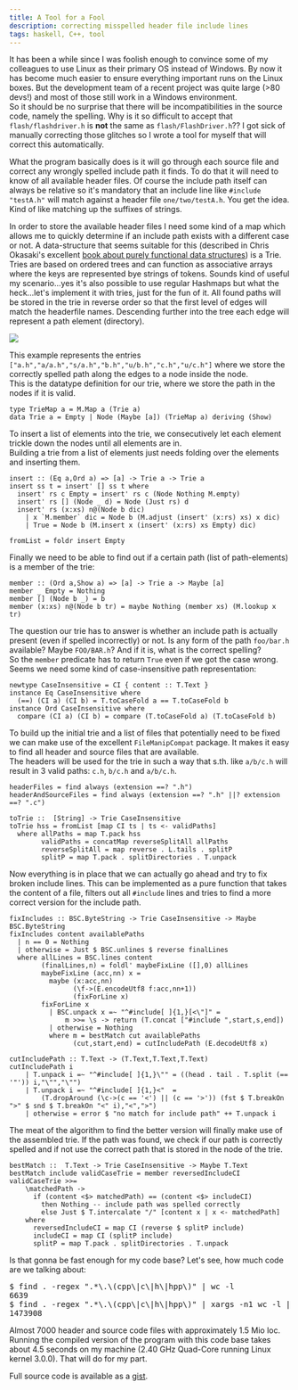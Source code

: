 ```yaml
---
title: A Tool for a Fool
description: correcting misspelled header file include lines
tags: haskell, C++, tool
---
```


It has been a while since I was foolish enough to convince some of my colleagues to use Linux as their primary OS instead of Windows. By now it has become much easier to ensure everything important runs on the Linux boxes. But the development team of a recent project was quite large (>80 devs!) and most of those still work in a Windows environment.  
So it should be no surprise that there will be incompatibilities in the source code, namely the spelling. Why is it so difficult to accept that `flash/flashdriver.h` is **not** the same as `flash/FlashDriver.h`?? I got sick of manually correcting those glitches so I wrote a tool for myself that will correct this automatically.

What the program basically does is it will go through each source file and correct any wrongly spelled include path it finds. To do that it will need to know of all available header files. Of course the include path itself can always be relative so it's mandatory that an include line like `#include "testA.h"` will match against a header file `one/two/testA.h`. You get the idea. Kind of like matching up the suffixes of strings.

In order to store the available header files I need some kind of a map which allows me to quickly determine if an include path exists with a different case or not. A data-structure that seems suitable for this (described in Chris Okasaki's excellent [book about purely functional data structures](http://www.amazon.com/Purely-Functional-Structures-Chris-Okasaki/dp/0521663504)) is a Trie. Tries are based on ordered trees and can function as associative arrays where the keys are represented bye strings of tokens. Sounds kind of useful my scenario...yes it's also possible to use regular Hashmaps but what the heck...let's implement it with tries, just for the fun of it.
All found paths will be stored in the trie in reverse order so that the first level of edges will match the headerfile names. Descending further into the tree each edge will represent a path element (directory).

![](http://www.coldflake.com/blog/images/toolforfool/trie_c.png)

This example represents the entries `["a.h","a/a.h","s/a.h","b.h","u/b.h","c.h","u/c.h"]` where we store the correctly spelled path along the edges to a node inside the node.  
This is the datatype definition for our trie, where we store the path in the nodes if it is valid.  

~~~ {.haskell}
type TrieMap a = M.Map a (Trie a)
data Trie a = Empty | Node (Maybe [a]) (TrieMap a) deriving (Show)
~~~

To insert a list of elements into the trie, we consecutively let each element trickle down the nodes until all elements are in.  
Building a trie from a list of elements just needs folding over the elements and inserting them.

~~~ {.haskell}
insert :: (Eq a,Ord a) => [a] -> Trie a -> Trie a
insert ss t = insert' [] ss t where
  insert' rs c Empty = insert' rs c (Node Nothing M.empty) 
  insert' rs [] (Node _ d) = Node (Just rs) d
  insert' rs (x:xs) n@(Node b dic)
    | x `M.member` dic = Node b (M.adjust (insert' (x:rs) xs) x dic)
    | True = Node b (M.insert x (insert' (x:rs) xs Empty) dic)

fromList = foldr insert Empty
~~~

Finally we need to be able to find out if a certain path (list of path-elements) is a member of the trie:

~~~ {.haskell}
member :: (Ord a,Show a) => [a] -> Trie a -> Maybe [a]
member _ Empty = Nothing
member [] (Node b _) = b
member (x:xs) n@(Node b tr) = maybe Nothing (member xs) (M.lookup x tr)
~~~

The question our trie has to answer is whether an include path is actually present (even if spelled incorrectly) or not. Is any form of the path `foo/bar.h` available? Maybe `FOO/BAR.h`? And if it is, what is the correct spelling?  
So the `member` predicate has to return `True` even if we got the case wrong. Seems we need some kind of case-insensitive path representation:

~~~ {.haskell}
newtype CaseInsensitive = CI { content :: T.Text }
instance Eq CaseInsensitive where
  (==) (CI a) (CI b) = T.toCaseFold a == T.toCaseFold b
instance Ord CaseInsensitive where
  compare (CI a) (CI b) = compare (T.toCaseFold a) (T.toCaseFold b)
~~~

To build up the initial trie and a list of files that potentially need to be fixed we can make use of the excellent `FileManipCompat` package. It makes it easy to find all header and source files that are available.  
The headers will be used for the trie in such a way that s.th. like `a/b/c.h` will result in 3 valid paths: `c.h`, `b/c.h` and `a/b/c.h`.

~~~ {.haskell}
headerFiles = find always (extension ==? ".h")
headerAndSourceFiles = find always (extension ==? ".h" ||? extension ==? ".c")

toTrie ::  [String] -> Trie CaseInsensitive
toTrie hss = fromList [map CI ts | ts <- validPaths]
  where allPaths = map T.pack hss
        validPaths = concatMap reverseSplitAll allPaths
        reverseSplitAll = map reverse . L.tails . splitP
        splitP = map T.pack . splitDirectories . T.unpack
~~~

Now everything is in place that we can actually go ahead and try to fix broken include lines. This can be implemented as a pure function that takes the content of a file, filters out all `#include` lines and tries to find a more correct version for the include path.

~~~ {.haskell}
fixIncludes :: BSC.ByteString -> Trie CaseInsensitive -> Maybe BSC.ByteString
fixIncludes content availablePaths
  | n == 0 = Nothing
  | otherwise = Just $ BSC.unlines $ reverse finalLines
  where allLines = BSC.lines content
        (finalLines,n) = foldl' maybeFixLine ([],0) allLines
        maybeFixLine (acc,nn) x =
          maybe (x:acc,nn)
                (\f->(E.encodeUtf8 f:acc,nn+1))
                (fixForLine x)
        fixForLine x 
          | BSC.unpack x =~ "^#include[ ]{1,}[<\"]" =
              m >>= \s -> return (T.concat ["#include ",start,s,end])
          | otherwise = Nothing
          where m = bestMatch cut availablePaths
                (cut,start,end) = cutIncludePath (E.decodeUtf8 x)

cutIncludePath :: T.Text -> (T.Text,T.Text,T.Text)
cutIncludePath i 
    | T.unpack i =~ "^#include[ ]{1,}\"" = ((head . tail . T.split (== '"')) i,"\"","\"")                                                     
    | T.unpack i =~ "^#include[ ]{1,}<"  =
        (T.dropAround (\c->(c == '<') || (c == '>')) (fst $ T.breakOn ">" $ snd $ T.breakOn "<" i),"<",">")
    | otherwise = error $ "no match for include path" ++ T.unpack i

~~~

The meat of the algorithm to find the better version will finally make use of the assembled trie. If the path was found, we check if our path is correctly spelled and if not use the correct path that is stored in the node of the trie.

~~~ {.haskell}
bestMatch ::  T.Text -> Trie CaseInsensitive -> Maybe T.Text
bestMatch include validCaseTrie = member reversedIncludeCI validCaseTrie >>=
    \matchedPath -> 
      if (content <$> matchedPath) == (content <$> includeCI)
      	then Nothing -- include path was spelled correctly
        else Just $ T.intercalate "/" [content x | x <- matchedPath]
    where
      reversedIncludeCI = map CI (reverse $ splitP include)
      includeCI = map CI (splitP include)
      splitP = map T.pack . splitDirectories . T.unpack
~~~

Is that gonna be fast enough for my code base? Let's see, how much code are we talking about:

<pre class="terminal">
$ find . -regex ".*\.\(cpp\|c\|h\|hpp\)" | wc -l
6639
$ find . -regex ".*\.\(cpp\|c\|h\|hpp\)" | xargs -n1 wc -l | cut -f1 -d'.' | paste -sd+ - | bc
1473908
</pre>

Almost 7000 header and source code files with approximately 1.5 Mio loc. Running the compiled version of the program with this code base takes about 4.5 seconds on my machine (2.40 GHz Quad-Core running Linux kernel 3.0.0). That will do for my part.

Full source code is available as a [gist](https://gist.github.com/1387109).
